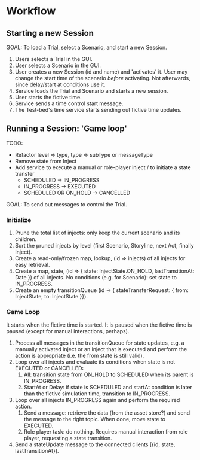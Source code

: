 # Workflow

## Starting a new Session

GOAL: To load a Trial, select a Scenario, and start a new Session.

1. Users selects a Trial in the GUI.
2. User selects a Scenario in the GUI.
3. User creates a new Session (id and name) and 'activates' it.
  User may change the start time of the scenario *before* activating. Not afterwards, since delay/start at conditions use it.
4. Service loads the Trial and Scenario and starts a new session.
5. User starts the fictive time.
6. Service sends a time control start message.
7. The Test-bed's time service starts sending out fictive time updates.

## Running a Session: 'Game loop'

TODO:

- Refactor level => type, type => subType or messageType
- Remove state from Inject
- Add service to execute a manual or role-player inject / to initiate a state transfer
  - SCHEDULED -> IN_PROGRESS
  - IN_PROGRESS -> EXECUTED
  - SCHEDULED OR ON_HOLD -> CANCELLED

GOAL: To send out messages to control the Trial.

### Initialize

1. Prune the total list of injects: only keep the current scenario and its children.
2. Sort the pruned injects by level (first Scenario, Storyline, next Act, finally Inject).
3. Create a read-only/frozen map, lookup, (id => injects) of all injects for easy retrieval.
4. Create a map, state, (id => { state: InjectState.ON_HOLD, lastTransitionAt: Date }) of all injects. No conditions (e.g. for Scenario): set state to IN_PROGRESS.
5. Create an empty transitionQueue (id => { stateTransferRequest: { from: InjectState, to: InjectState }}).

### Game Loop

It starts when the fictive time is started. It is paused when the fictive time is paused (except for manual interactions, perhaps).

1. Process all messages in the transitionQueue for state updates, e.g. a manually activated inject or an inject that is executed and perform the action is appropriate (i.e. the from state is still valid).
2. Loop over all injects and evaluate its conditions when state is not EXECUTED or CANCELLED:
   1. All: transition state from ON_HOLD to SCHEDULED when its parent is IN_PROGRESS.
   2. StartAt or Delay: if state is SCHEDULED and startAt condition is later than the fictive simulation time, transition to IN_PROGRESS.
3. Loop over all injects IN_PROGRESS again and perform the required action.
   1. Send a message: retrieve the data (from the asset store?) and send the message to the right topic. When done, move state to EXECUTED.
   2. Role player task: do nothing. Requires manual interaction from role player, requesting a state transition.
4. Send a stateUpdate message to the connected clients [{id, state, lastTransitionAt}].
